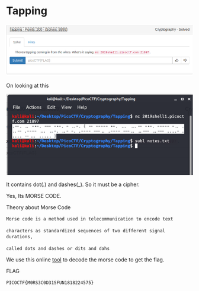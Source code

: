 # Tapping

![](images/challenge.png)

On looking at this

![](images/terminal.png)

It contains dot(.) and dashes(_). So it must be a cipher.

Yes, Its MORSE CODE.

Theory about Morse Code
```
Morse code is a method used in telecommunication to encode text 

characters as standardized sequences of two different signal durations, 

called dots and dashes or dits and dahs
```

We use this online [tool](http://www.unit-conversion.info/texttools/morse-code/) to decode the morse code to get the flag.

FLAG
```
PICOCTF{M0RS3C0D31SFUN1818224575}
```
